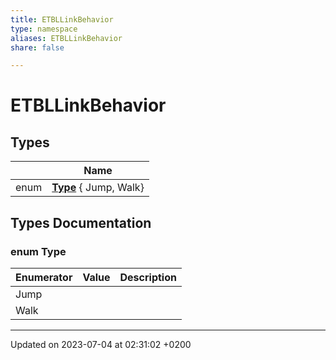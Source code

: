 ```yaml
---
title: ETBLLinkBehavior
type: namespace
aliases: ETBLLinkBehavior
share: false

---
```


# ETBLLinkBehavior



## Types

|                | Name           |
| -------------- | -------------- |
| enum| **[Type](/docs/SDK/Source/Namespaces/namespaceETBLLinkBehavior.md#enum-type)** { Jump, Walk} |

## Types Documentation

### enum Type

| Enumerator | Value | Description |
| ---------- | ----- | ----------- |
| Jump | |   |
| Walk | |   |









-------------------------------

Updated on 2023-07-04 at 02:31:02 +0200